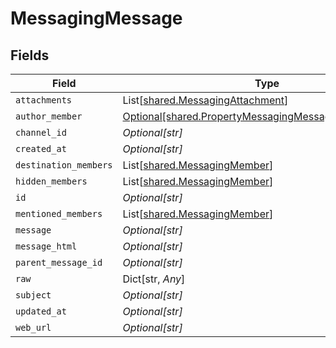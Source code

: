 # MessagingMessage


## Fields

| Field                                                                                                                | Type                                                                                                                 | Required                                                                                                             | Description                                                                                                          |
| -------------------------------------------------------------------------------------------------------------------- | -------------------------------------------------------------------------------------------------------------------- | -------------------------------------------------------------------------------------------------------------------- | -------------------------------------------------------------------------------------------------------------------- |
| `attachments`                                                                                                        | List[[shared.MessagingAttachment](../../models/shared/messagingattachment.md)]                                       | :heavy_minus_sign:                                                                                                   | N/A                                                                                                                  |
| `author_member`                                                                                                      | [Optional[shared.PropertyMessagingMessageAuthorMember]](../../models/shared/propertymessagingmessageauthormember.md) | :heavy_minus_sign:                                                                                                   | N/A                                                                                                                  |
| `channel_id`                                                                                                         | *Optional[str]*                                                                                                      | :heavy_minus_sign:                                                                                                   | N/A                                                                                                                  |
| `created_at`                                                                                                         | *Optional[str]*                                                                                                      | :heavy_minus_sign:                                                                                                   | N/A                                                                                                                  |
| `destination_members`                                                                                                | List[[shared.MessagingMember](../../models/shared/messagingmember.md)]                                               | :heavy_minus_sign:                                                                                                   | N/A                                                                                                                  |
| `hidden_members`                                                                                                     | List[[shared.MessagingMember](../../models/shared/messagingmember.md)]                                               | :heavy_minus_sign:                                                                                                   | N/A                                                                                                                  |
| `id`                                                                                                                 | *Optional[str]*                                                                                                      | :heavy_minus_sign:                                                                                                   | N/A                                                                                                                  |
| `mentioned_members`                                                                                                  | List[[shared.MessagingMember](../../models/shared/messagingmember.md)]                                               | :heavy_minus_sign:                                                                                                   | N/A                                                                                                                  |
| `message`                                                                                                            | *Optional[str]*                                                                                                      | :heavy_minus_sign:                                                                                                   | N/A                                                                                                                  |
| `message_html`                                                                                                       | *Optional[str]*                                                                                                      | :heavy_minus_sign:                                                                                                   | N/A                                                                                                                  |
| `parent_message_id`                                                                                                  | *Optional[str]*                                                                                                      | :heavy_minus_sign:                                                                                                   | N/A                                                                                                                  |
| `raw`                                                                                                                | Dict[str, *Any*]                                                                                                     | :heavy_minus_sign:                                                                                                   | N/A                                                                                                                  |
| `subject`                                                                                                            | *Optional[str]*                                                                                                      | :heavy_minus_sign:                                                                                                   | N/A                                                                                                                  |
| `updated_at`                                                                                                         | *Optional[str]*                                                                                                      | :heavy_minus_sign:                                                                                                   | N/A                                                                                                                  |
| `web_url`                                                                                                            | *Optional[str]*                                                                                                      | :heavy_minus_sign:                                                                                                   | N/A                                                                                                                  |